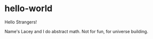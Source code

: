 # hello-world

Hello Strangers!

Name's Lacey and I do abstract math. 
Not for fun, for universe building.


